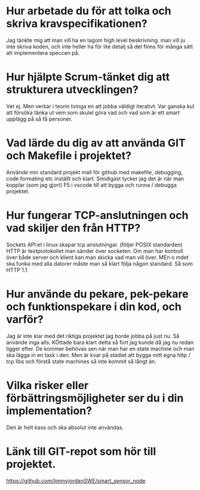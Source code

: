 # Hur arbetade du för att tolka och skriva kravspecifikationen?
Jag tänkte mig att man vill ha en lagom high level beskrivning. man vill ju inte skriva koden, och inte heller ha för lite detalj så det finns för många sätt att implementera speccen på. 

# Hur hjälpte Scrum-tänket dig att strukturera utvecklingen?
Vet ej. Men verkar i teorin tvinga en att jobba väldigt iterativt. Var ganska kul att försöka tänka ut vem som skulel göra vad och vad som är ett smart upplägg på så få personer. 

# Vad lärde du dig av att använda GIT och Makefile i projektet?
Använde min standard projekt mall för github med makefile, debugging, code formating etc inställt och klart. Smidigast tycker jag det är när man kopplar (som jag gjort) F5 i vscode till att bygga och runna / debugga projektet.  

# Hur fungerar TCP-anslutningen och vad skiljer den från HTTP?
Sockets API:et i linux skapar tcp anslutningar. (följer POSIX standarden) HTTP är textprotokollet man sänder över socketen. Om man har kontroll över både server och klient kan man skicka vad man vill över. MEn o mdet ska funka med alla datorer måste man så klart följa någon standard. Så som HTTP 1.1 

# Hur använde du pekare, pek-pekare och funktionspekare i din kod, och varför?
Jag är inte klar med det riktiga projektet jag borde jobba på just nu. Så använde inga alls. KÖttade bara klart detta så fort jag kunde då jag nu redan ligger efter.
De kommer behövas sen när man har en state machine och man ska lägga in en task i den. Men är kvar på stadiet att bygga mitt egna http / tcp libs och förstå state machines så inte kommit så långt än. 

# Vilka risker eller förbättringsmöjligheter ser du i din implementation?
Den är helt kass och ska absolut inte användas.

# Länk till GIT-repot som hör till projektet.
https://github.com/jimmyjordanSWE/smart_sensor_node